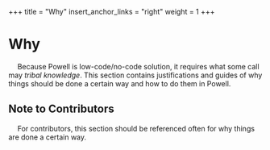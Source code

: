 +++
title = "Why"
insert_anchor_links = "right"
weight = 1
+++

# Why

&emsp; Because Powell is low-code/no-code solution, it requires what some call may *tribal knowledge*. This section contains justifications and guides of why things should be done a certain way and how to do them in Powell.

## Note to Contributors

&emsp; For contributors, this section should be referenced often for why things are done a certain way.
